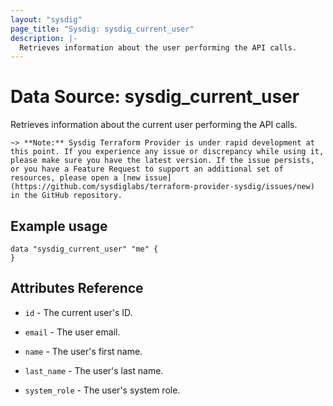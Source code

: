 ```yaml
---
layout: "sysdig"
page_title: "Sysdig: sysdig_current_user"
description: |-
  Retrieves information about the user performing the API calls.
---
```


# Data Source: sysdig\_current\_user

Retrieves information about the current user performing the API calls.

`~> **Note:** Sysdig Terraform Provider is under rapid development at this point. If you experience any issue or discrepancy while using it, please make sure you have the latest version. If the issue persists, or you have a Feature Request to support an additional set of resources, please open a [new issue](https://github.com/sysdiglabs/terraform-provider-sysdig/issues/new) in the GitHub repository.`

## Example usage

```hcl
data "sysdig_current_user" "me" {
}
```

## Attributes Reference

* `id` - The current user's ID.

* `email` - The user email.

* `name` - The user's first name.

* `last_name` - The user's last name.

* `system_role` - The user's system role.